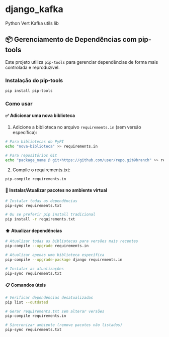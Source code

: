 # django_kafka
Python Vert Kafka utils lib

## 📦 Gerenciamento de Dependências com pip-tools

Este projeto utiliza `pip-tools` para gerenciar dependências de forma mais controlada e reproduzível.

### Instalação do pip-tools
```bash
pip install pip-tools
```

### Como usar

#### ✅ Adicionar uma nova biblioteca
1. Adicione a biblioteca no arquivo `requirements.in` (sem versão específica):
```bash
# Para bibliotecas do PyPI
echo "nova-biblioteca" >> requirements.in

# Para repositórios Git
echo "package_name @ git+https://github.com/user/repo.git@branch" >> requirements.in
```

2. Compile o requirements.txt:
```bash
pip-compile requirements.in
```

#### 🔄 Instalar/Atualizar pacotes no ambiente virtual
```bash
# Instalar todas as dependências
pip-sync requirements.txt

# Ou se preferir pip install tradicional
pip install -r requirements.txt
```

#### ⬆️ Atualizar dependências
```bash
# Atualizar todas as bibliotecas para versões mais recentes
pip-compile --upgrade requirements.in

# Atualizar apenas uma biblioteca específica
pip-compile --upgrade-package django requirements.in

# Instalar as atualizações
pip-sync requirements.txt
```

#### 📋 Comandos úteis
```bash
# Verificar dependências desatualizadas
pip list --outdated

# Gerar requirements.txt sem alterar versões
pip-compile requirements.in

# Sincronizar ambiente (remove pacotes não listados)
pip-sync requirements.txt
```